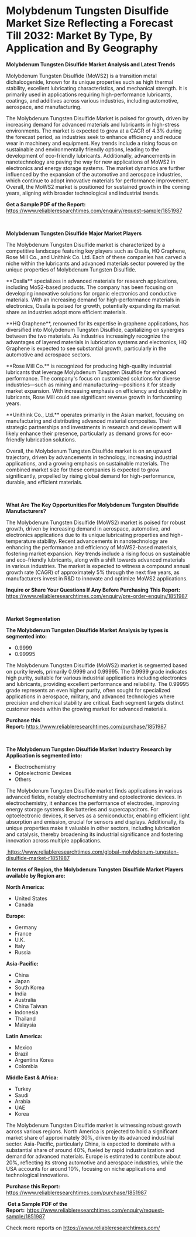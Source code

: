 <p><h1>Molybdenum Tungsten Disulfide Market Size Reflecting a Forecast Till 2032: Market By Type, By Application and By Geography</h1></p><p><strong>Molybdenum Tungsten Disulfide Market Analysis and Latest Trends</strong></p>
<p><p>Molybdenum Tungsten Disulfide (MoWS2) is a transition metal dichalcogenide, known for its unique properties such as high thermal stability, excellent lubricating characteristics, and mechanical strength. It is primarily used in applications requiring high-performance lubricants, coatings, and additives across various industries, including automotive, aerospace, and manufacturing.</p><p>The Molybdenum Tungsten Disulfide Market is poised for growth, driven by increasing demand for advanced materials and lubricants in high-stress environments. The market is expected to grow at a CAGR of 4.3% during the forecast period, as industries seek to enhance efficiency and reduce wear in machinery and equipment. Key trends include a rising focus on sustainable and environmentally friendly options, leading to the development of eco-friendly lubricants. Additionally, advancements in nanotechnology are paving the way for new applications of MoWS2 in electronics and energy storage systems. The market dynamics are further influenced by the expansion of the automotive and aerospace industries, which continue to adopt innovative materials for performance improvement. Overall, the MoWS2 market is positioned for sustained growth in the coming years, aligning with broader technological and industrial trends.</p></p>
<p><strong>Get a Sample PDF of the Report:&nbsp;</strong> <a href="https://www.reliableresearchtimes.com/enquiry/request-sample/1851987?utm_campaign=1994&utm_medium=2&utm_source=Github&utm_content=ia&utm_term=07012025&utm_id=molybdenum-tungsten-disulfide">https://www.reliableresearchtimes.com/enquiry/request-sample/1851987</a></p>
<p>&nbsp;</p>
<p><strong>Molybdenum Tungsten Disulfide Major Market Players</strong></p>
<p><p>The Molybdenum Tungsten Disulfide market is characterized by a competitive landscape featuring key players such as Ossila, HQ Graphene, Rose Mill Co., and Unithink Co. Ltd. Each of these companies has carved a niche within the lubricants and advanced materials sector powered by the unique properties of Molybdenum Tungsten Disulfide.</p><p>**Ossila** specializes in advanced materials for research applications, including MoS2-based products. The company has been focusing on developing innovative solutions for organic electronics and conductive materials. With an increasing demand for high-performance materials in electronics, Ossila is poised for growth, potentially expanding its market share as industries adopt more efficient materials.</p><p>**HQ Graphene**, renowned for its expertise in graphene applications, has diversified into Molybdenum Tungsten Disulfide, capitalizing on synergies between the two materials. As industries increasingly recognize the advantages of layered materials in lubrication systems and electronics, HQ Graphene is expected to see substantial growth, particularly in the automotive and aerospace sectors.</p><p>**Rose Mill Co.** is recognized for producing high-quality industrial lubricants that leverage Molybdenum Tungsten Disulfide for enhanced performance. The company's focus on customized solutions for diverse industries—such as mining and manufacturing—positions it for steady market expansion. With increasing emphasis on efficiency and durability in lubricants, Rose Mill could see significant revenue growth in forthcoming years.</p><p>**Unithink Co., Ltd.** operates primarily in the Asian market, focusing on manufacturing and distributing advanced material composites. Their strategic partnerships and investments in research and development will likely enhance their presence, particularly as demand grows for eco-friendly lubrication solutions.</p><p>Overall, the Molybdenum Tungsten Disulfide market is on an upward trajectory, driven by advancements in technology, increasing industrial applications, and a growing emphasis on sustainable materials. The combined market size for these companies is expected to grow significantly, propelled by rising global demand for high-performance, durable, and efficient materials.</p></p>
<p>&nbsp;</p>
<p><strong>What Are The Key Opportunities For Molybdenum Tungsten Disulfide Manufacturers?</strong></p>
<p><p>The Molybdenum Tungsten Disulfide (MoWS2) market is poised for robust growth, driven by increasing demand in aerospace, automotive, and electronics applications due to its unique lubricating properties and high-temperature stability. Recent advancements in nanotechnology are enhancing the performance and efficiency of MoWS2-based materials, fostering market expansion. Key trends include a rising focus on sustainable and eco-friendly lubricants, along with a shift towards advanced materials in various industries. The market is expected to witness a compound annual growth rate (CAGR) of approximately 5% through the next five years, as manufacturers invest in R&D to innovate and optimize MoWS2 applications.</p></p>
<p><strong>Inquire or Share Your Questions If Any Before Purchasing This Report:</strong> <a href="https://www.reliableresearchtimes.com/enquiry/pre-order-enquiry/1851987?utm_campaign=1994&utm_medium=2&utm_source=Github&utm_content=ia&utm_term=07012025&utm_id=molybdenum-tungsten-disulfide">https://www.reliableresearchtimes.com/enquiry/pre-order-enquiry/1851987</a></p>
<p>&nbsp;</p>
<p><strong>Market Segmentation</strong></p>
<p><strong>The Molybdenum Tungsten Disulfide Market Analysis by types is segmented into:</strong></p>
<p><ul><li>0.9999</li><li>0.99995</li></ul></p>
<p><p>The Molybdenum Tungsten Disulfide (MoWS2) market is segmented based on purity levels, primarily 0.9999 and 0.99995. The 0.9999 grade indicates high purity, suitable for various industrial applications including electronics and lubricants, providing excellent performance and reliability. The 0.99995 grade represents an even higher purity, often sought for specialized applications in aerospace, military, and advanced technologies where precision and chemical stability are critical. Each segment targets distinct customer needs within the growing market for advanced materials.</p></p>
<p><strong>Purchase this Report:&nbsp;</strong><a href="https://www.reliableresearchtimes.com/purchase/1851987?utm_campaign=1994&utm_medium=2&utm_source=Github&utm_content=ia&utm_term=07012025&utm_id=molybdenum-tungsten-disulfide">https://www.reliableresearchtimes.com/purchase/1851987</a></p>
<p>&nbsp;</p>
<p><strong>The Molybdenum Tungsten Disulfide Market Industry Research by Application is segmented into:</strong></p>
<p><ul><li>Electrochemistry</li><li>Optoelectronic Devices</li><li>Others</li></ul></p>
<p><p>The Molybdenum Tungsten Disulfide market finds applications in various advanced fields, notably electrochemistry and optoelectronic devices. In electrochemistry, it enhances the performance of electrodes, improving energy storage systems like batteries and supercapacitors. For optoelectronic devices, it serves as a semiconductor, enabling efficient light absorption and emission, crucial for sensors and displays. Additionally, its unique properties make it valuable in other sectors, including lubrication and catalysis, thereby broadening its industrial significance and fostering innovation across multiple applications.</p></p>
<p><a href="https://www.reliableresearchtimes.com/global-molybdenum-tungsten-disulfide-market-r1851987?utm_campaign=1994&utm_medium=2&utm_source=Github&utm_content=ia&utm_term=07012025&utm_id=molybdenum-tungsten-disulfide">&nbsp;https://www.reliableresearchtimes.com/global-molybdenum-tungsten-disulfide-market-r1851987</a></p>
<p><strong>In terms of Region, the Molybdenum Tungsten Disulfide Market Players available by Region are:</strong></p>
<p>
    <p> <strong> North America: </strong>
        <ul>
            <li>United States</li>
            <li>Canada</li>
        </ul>
        </p> 
    <p> <strong> Europe: </strong>
        <ul>
            <li>Germany</li>
            <li>France</li>
            <li>U.K.</li>
            <li>Italy</li>
            <li>Russia</li>
        </ul>
        </p> 
    <p> <strong> Asia-Pacific: </strong>
        <ul>
            <li>China</li>
            <li>Japan</li>
            <li>South Korea</li>
            <li>India</li>
            <li>Australia</li>
            <li>China Taiwan</li>
            <li>Indonesia</li>
            <li>Thailand</li>
            <li>Malaysia</li>
        </ul>
        </p> 
    <p> <strong> Latin America: </strong>
        <ul>
            <li>Mexico</li>
            <li>Brazil</li>
            <li>Argentina Korea</li>
            <li>Colombia</li>
        </ul>
        </p> 
    <p> <strong> Middle East & Africa: </strong>
        <ul>
            <li>Turkey</li>
            <li>Saudi</li>
            <li>Arabia</li>
            <li>UAE</li>
            <li>Korea</li>
        </ul>
    </p>
    </p>
<p><p>The Molybdenum Tungsten Disulfide market is witnessing robust growth across various regions. North America is projected to hold a significant market share of approximately 30%, driven by its advanced industrial sector. Asia-Pacific, particularly China, is expected to dominate with a substantial share of around 40%, fueled by rapid industrialization and demand for advanced materials. Europe is estimated to contribute about 20%, reflecting its strong automotive and aerospace industries, while the USA accounts for around 10%, focusing on niche applications and technological innovations.</p></p>
<p><strong>Purchase this Report: </strong><a href="https://www.reliableresearchtimes.com/purchase/1851987?utm_campaign=1994&utm_medium=2&utm_source=Github&utm_content=ia&utm_term=07012025&utm_id=molybdenum-tungsten-disulfide">https://www.reliableresearchtimes.com/purchase/1851987</a></p>
<p>&nbsp;<strong>Get a Sample PDF of the Report:&nbsp;&nbsp;</strong><a href="https://www.reliableresearchtimes.com/enquiry/request-sample/1851987?utm_campaign=1994&utm_medium=2&utm_source=Github&utm_content=ia&utm_term=07012025&utm_id=molybdenum-tungsten-disulfide">https://www.reliableresearchtimes.com/enquiry/request-sample/1851987</a></p>
<p><strong></strong></p>
<p>Check more reports on <a href="https://www.reliableresearchtimes.com/?utm_campaign=1994&utm_medium=2&utm_source=Github&utm_content=ia&utm_term=07012025&utm_id=molybdenum-tungsten-disulfide">https://www.reliableresearchtimes.com/</a></p>
